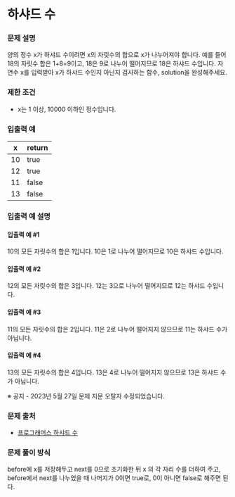 # 하샤드 수

### 문제 설명

양의 정수 x가 하샤드 수이려면 x의 자릿수의 합으로 x가 나누어져야 합니다. 예를 들어 18의 자릿수 합은 1+8=9이고, 18은 9로 나누어 떨어지므로 18은 하샤드 수입니다. 자연수 x를 입력받아 x가 하샤드 수인지 아닌지 검사하는 함수, solution을 완성해주세요.

### 제한 조건

- x는 1 이상, 10000 이하인 정수입니다.

### 입출력 예

|x|	return|
|--|------|
|10|	true|
|12|	true|
|11|	false|
|13|	false|

### 입출력 예 설명

#### 입출력 예 #1

10의 모든 자릿수의 합은 1입니다. 10은 1로 나누어 떨어지므로 10은 하샤드 수입니다.

#### 입출력 예 #2

12의 모든 자릿수의 합은 3입니다. 12는 3으로 나누어 떨어지므로 12는 하샤드 수입니다.

#### 입출력 예 #3

11의 모든 자릿수의 합은 2입니다. 11은 2로 나누어 떨어지지 않으므로 11는 하샤드 수가 아닙니다.

#### 입출력 예 #4

13의 모든 자릿수의 합은 4입니다. 13은 4로 나누어 떨어지지 않으므로 13은 하샤드 수가 아닙니다.

※ 공지 - 2023년 5월 27일 문제 지문 오탈자 수정되었습니다.

### 문제 출처

- [프로그래머스 하샤드 수](https://school.programmers.co.kr/learn/courses/30/lessons/12947)

### 문제 풀이 방식

before에 x를 저장해두고 next를 0으로 초기화한 뒤 x 의 각 자리 수를 더하여 주고, before에서 next를 나누었을 때 나머지가 0이면 true로, 0이 아니면 false로 해주면 된다.
